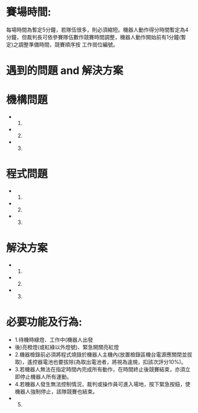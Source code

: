# 賽場時間:
每場時間為暫定5分鐘，若隊伍很多，則必須縮短。機器人動作得分時間暫定為4分鐘，但裁判長可依參賽隊伍數作競賽時間調整，機器人動作開始前有1分鐘(暫定)之調整準備時間，競賽順序按
工作崗位編號。
# 遇到的問題 and 解決方案
# 機構問題
- 1.
- 2.
- 3.
# 程式問題
- 1.
- 2.
- 3.
# 解決方案
- 1.
- 2.
- 3.
# 必要功能及行為:
- 1.待機時綠燈、工作中(機器人出發
- 後)亮橙燈(或紅綠以外燈號)、緊急開關亮紅燈
- 2.機器檢錄前必須將程式燒錄於機器人主機內(放置檢錄區機台電源應關閉並拔取)，遙控器電池也要拔除(為取出電池者，將視為違規，扣該次評分10%)。
- 3.若機器人無法在指定時間內完成所有動作，在時間終止後競賽結束，亦須立即停止機器人所有運動。
- 4.若機器人發生無法控制情況，裁判或操作員可進入場地，按下緊急按鈕，使機器人強制停止，該隊競賽也結束。
- 5.
